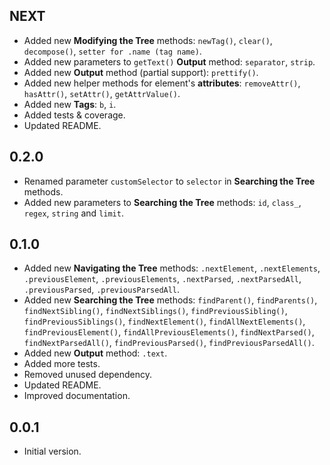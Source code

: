 ## NEXT

- Added new **Modifying the Tree** methods: `newTag()`, `clear()`, `decompose()`,
`setter for .name (tag name)`.
- Added new parameters to `getText()` **Output** method: `separator`, `strip`.
- Added new **Output** method (partial support): `prettify()`.
- Added new helper methods for element's **attributes**: `removeAttr()`, `hasAttr()`, 
`setAttr()`, `getAttrValue()`.
- Added new **Tags**: `b`, `i`.
- Added tests & coverage.
- Updated README.

## 0.2.0

- Renamed parameter `customSelector` to `selector` in **Searching the Tree** methods.
- Added new parameters to **Searching the Tree** methods: `id`, `class_`, `regex`, 
`string` and `limit`.

## 0.1.0

- Added new **Navigating the Tree** methods: `.nextElement`, `.nextElements`, `.previousElement`,
  `.previousElements`, `.nextParsed`, `.nextParsedAll`, `.previousParsed`, `.previousParsedAll`.
- Added new **Searching the Tree** methods: `findParent()`, `findParents()`, `findNextSibling()`,
  `findNextSiblings()`, `findPreviousSibling()`, `findPreviousSiblings()`,
  `findNextElement()`, `findAllNextElements()`, `findPreviousElement()`, `findAllPreviousElements()`,
  `findNextParsed()`, `findNextParsedAll()`, `findPreviousParsed()`, `findPreviousParsedAll()`.
- Added new **Output** method: `.text`.
- Added more tests. 
- Removed unused dependency.
- Updated README.  
- Improved documentation.

## 0.0.1

- Initial version.
